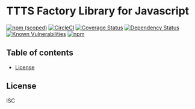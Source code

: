 # TTTS Factory Library for Javascript

[![npm (scoped)](https://img.shields.io/npm/v/@motionpicture/ttts-factory.svg)](https://www.npmjs.com/package/@motionpicture/ttts-factory)
[![CircleCI](https://circleci.com/gh/motionpicture/ttts-factory.svg?style=shield)](https://circleci.com/gh/motionpicture/ttts-factory)
[![Coverage Status](https://coveralls.io/repos/github/motionpicture/ttts-factory/badge.svg?branch=master)](https://coveralls.io/github/motionpicture/ttts-factory?branch=master)
[![Dependency Status](https://img.shields.io/david/motionpicture/ttts-factory.svg)](https://david-dm.org/motionpicture/ttts-factory)
[![Known Vulnerabilities](https://snyk.io/test/github/motionpicture/ttts-factory/badge.svg)](https://snyk.io/test/github/motionpicture/ttts-factory)
[![npm](https://img.shields.io/npm/dm/@motionpicture/ttts-factory.svg)](https://nodei.co/npm/@motionpicture/ttts-factory/)

## Table of contents

* [License](#license)

## License

ISC

